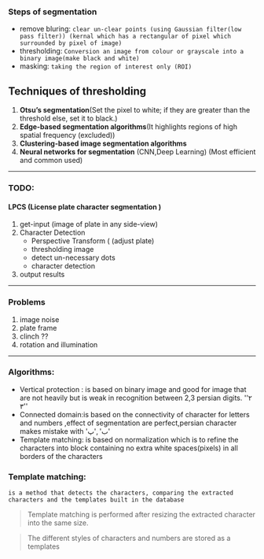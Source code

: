 ### Steps of segmentation

- remove bluring: `clear un-clear points (using Gaussian filter(low pass filter)) (kernal which has a rectangular of pixel which surrounded by pixel of image)`
- thresholding: `Conversion an image from colour or grayscale into a binary image(make black and white)`
- masking: `taking the region of interest only (ROI)`

## Techniques of thresholding

1. **Otsu’s segmentation**(Set the pixel to white; if they are greater than the threshold else, set it to black.)
2. **Edge-based segmentation algorithms**(It highlights regions of high spatial frequency (excluded))
3. **Clustering-based image segmentation algorithms**
4. **Neural networks for segmentation** (CNN,Deep Learning) (Most efficient and common used)

---

### TODO:

#### LPCS (License plate character segmentation )

1. get-input (image of plate in any side-view)
2. Character Detection
    - Perspective Transform ( (adjust plate)
    - thresholding image
    - detect un-necessary dots
    - character detection
3. output results

---

### Problems

1. image noise
2. plate frame
3. clinch ??
4. rotation and illumination

---

### Algorithms:

- Vertical protection : is based on binary image and good for image that are not heavily but is weak in recognition
  between 2,3 persian digits. '٢' '٣'
- Connected domain:is based on the connectivity of character for letters and numbers ,effect of segmentation are
  perfect,persian character makes mistake with 'ب' ,'پ'
- Template matching: is based on normalization which is to refine the characters into block containing no extra white
  spaces(pixels) in all borders of the characters

### Template matching:

`is a method that detects the characters, comparing the extracted characters and the templates built in the database`
> Template matching is performed after resizing the extracted character into the same size.

> The different styles of characters and numbers are stored as a templates